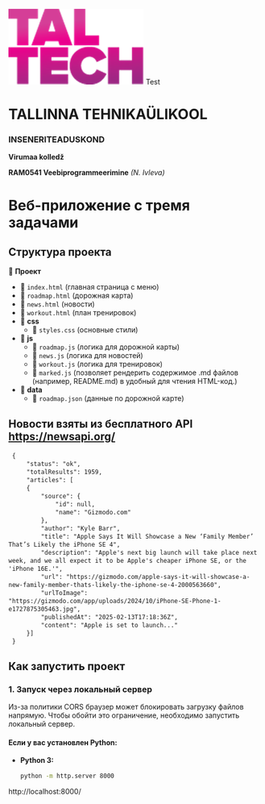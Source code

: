 ![TalTech Logo](images/tal-tech.png)
Test

# TALLINNA TEHNIKAÜLIKOOL

### INSENERITEADUSKOND

**Virumaa kolledž**

**RAM0541 Veebiprogrammeerimine** _(N. Ivleva)_

# Веб-приложение с тремя задачами

## Структура проекта

📂 **Проект**

-   📄 `index.html` (главная страница с меню)
-   📄 `roadmap.html` (дорожная карта)
-   📄 `news.html` (новости)
-   📄 `workout.html` (план тренировок)
-   📂 **css**
    -   📄 `styles.css` (основные стили)
-   📂 **js**
    -   📄 `roadmap.js` (логика для дорожной карты)
    -   📄 `news.js` (логика для новостей)
    -   📄 `workout.js` (логика для тренировок)
    -   📄 `marked.js` (позволяет рендерить содержимое .md файлов (например, README.md) в удобный для чтения HTML-код.)
-   📂 **data**
    -   📄 `roadmap.json` (данные по дорожной карте)

## Новости взяты из бесплатного API https://newsapi.org/

     {
         "status": "ok",
         "totalResults": 1959,
         "articles": [
         {
             "source": {
                 "id": null,
                 "name": "Gizmodo.com"
             },
             "author": "Kyle Barr",
             "title": "Apple Says It Will Showcase a New ‘Family Member’ That’s Likely the iPhone SE 4",
             "description": "Apple's next big launch will take place next week, and we all expect it to be Apple's cheaper iPhone SE, or the 'iPhone 16E.'",
             "url": "https://gizmodo.com/apple-says-it-will-showcase-a-new-family-member-thats-likely-the-iphone-se-4-2000563660",
             "urlToImage": "https://gizmodo.com/app/uploads/2024/10/iPhone-SE-Phone-1-e1727875305463.jpg",
             "publishedAt": "2025-02-13T17:18:36Z",
             "content": "Apple is set to launch..."
         }]
     }

## Как запустить проект

### 1. Запуск через локальный сервер

Из-за политики CORS браузер может блокировать загрузку файлов напрямую. Чтобы обойти это ограничение, необходимо запустить локальный сервер.

#### Если у вас установлен Python:

-   **Python 3:**
    ```sh
    python -m http.server 8000
    ```

http://localhost:8000/
